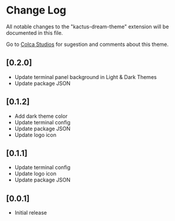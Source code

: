 # Change Log

All notable changes to the "kactus-dream-theme" extension will be documented in this file.

Go to [Colca Studios](https://wwwcolcastudios.com/) for sugestion and comments about this theme.

## [0.2.0]
- Update terminal panel background in Light & Dark Themes
- Update package JSON

## [0.1.2]
- Add dark theme color
- Update terminal config 
- Update package JSON
- Update logo icon 
  
## [0.1.1]
- Update terminal config
- Update logo icon
- Update package JSON

## [0.0.1]

- Initial release
